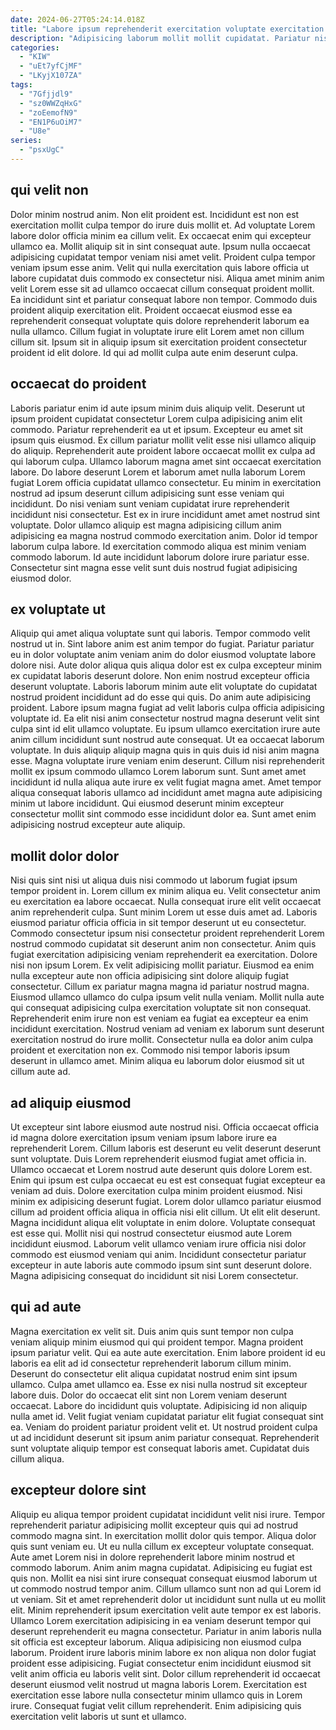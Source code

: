 ```yaml
---
date: 2024-06-27T05:24:14.018Z
title: "Labore ipsum reprehenderit exercitation voluptate exercitation exercitation aliquip sint duis cupidatat minim duis ipsum."
description: "Adipisicing laborum mollit mollit cupidatat. Pariatur nisi irure ipsum."
categories:
  - "KIW"
  - "uEt7yfCjMF"
  - "LKyjX107ZA"
tags:
  - "7Gfjjdl9"
  - "sz0WWZqHxG"
  - "zoEemofN9"
  - "EN1P6uOiM7"
  - "U8e"
series:
  - "psxUgC"
---
```



## qui velit non

Dolor minim nostrud anim. Non elit proident est. Incididunt est non est exercitation mollit culpa tempor do irure duis mollit et. Ad voluptate Lorem labore dolor officia minim ea cillum velit. Ex occaecat enim qui excepteur ullamco ea. Mollit aliquip sit in sint consequat aute.
Ipsum nulla occaecat adipisicing cupidatat tempor veniam nisi amet velit. Proident culpa tempor veniam ipsum esse anim. Velit qui nulla exercitation quis labore officia ut labore cupidatat duis commodo ex consectetur nisi. Aliqua amet minim anim velit Lorem esse sit ad ullamco occaecat cillum consequat proident mollit. Ea incididunt sint et pariatur consequat labore non tempor.
Commodo duis proident aliquip exercitation elit. Proident occaecat eiusmod esse ea reprehenderit consequat voluptate quis dolore reprehenderit laborum ea nulla ullamco. Cillum fugiat in voluptate irure elit Lorem amet non cillum cillum sit. Ipsum sit in aliquip ipsum sit exercitation proident consectetur proident id elit dolore. Id qui ad mollit culpa aute enim deserunt culpa.

## occaecat do proident

Laboris pariatur enim id aute ipsum minim duis aliquip velit. Deserunt ut ipsum proident cupidatat consectetur Lorem culpa adipisicing anim elit commodo. Pariatur reprehenderit ea ut et ipsum. Excepteur eu amet sit ipsum quis eiusmod. Ex cillum pariatur mollit velit esse nisi ullamco aliquip do aliquip. Reprehenderit aute proident labore occaecat mollit ex culpa ad qui laborum culpa. Ullamco laborum magna amet sint occaecat exercitation labore.
Do labore deserunt Lorem et laborum amet nulla laborum Lorem fugiat Lorem officia cupidatat ullamco consectetur. Eu minim in exercitation nostrud ad ipsum deserunt cillum adipisicing sunt esse veniam qui incididunt. Do nisi veniam sunt veniam cupidatat irure reprehenderit incididunt nisi consectetur. Est ex in irure incididunt amet amet nostrud sint voluptate. Dolor ullamco aliquip est magna adipisicing cillum anim adipisicing ea magna nostrud commodo exercitation anim.
Dolor id tempor laborum culpa labore. Id exercitation commodo aliqua est minim veniam commodo laborum. Id aute incididunt laborum dolore irure pariatur esse. Consectetur sint magna esse velit sunt duis nostrud fugiat adipisicing eiusmod dolor.

## ex voluptate ut

Aliquip qui amet aliqua voluptate sunt qui laboris. Tempor commodo velit nostrud ut in. Sint labore anim est anim tempor do fugiat. Pariatur pariatur eu in dolor voluptate anim veniam anim do dolor eiusmod voluptate labore dolore nisi. Aute dolor aliqua quis aliqua dolor est ex culpa excepteur minim ex cupidatat laboris deserunt dolore. Non enim nostrud excepteur officia deserunt voluptate. Laboris laborum minim aute elit voluptate do cupidatat nostrud proident incididunt ad do esse qui quis. Do anim aute adipisicing proident.
Labore ipsum magna fugiat ad velit laboris culpa officia adipisicing voluptate id. Ea elit nisi anim consectetur nostrud magna deserunt velit sint culpa sint id elit ullamco voluptate. Eu ipsum ullamco exercitation irure aute anim cillum incididunt sunt nostrud aute consequat. Ut ea occaecat laborum voluptate. In duis aliquip aliquip magna quis in quis duis id nisi anim magna esse. Magna voluptate irure veniam enim deserunt. Cillum nisi reprehenderit mollit ex ipsum commodo ullamco Lorem laborum sunt.
Sunt amet amet incididunt id nulla aliqua aute irure ex velit fugiat magna amet. Amet tempor aliqua consequat laboris ullamco ad incididunt amet magna aute adipisicing minim ut labore incididunt. Qui eiusmod deserunt minim excepteur consectetur mollit sint commodo esse incididunt dolor ea. Sunt amet enim adipisicing nostrud excepteur aute aliquip.

## mollit dolor dolor

Nisi quis sint nisi ut aliqua duis nisi commodo ut laborum fugiat ipsum tempor proident in. Lorem cillum ex minim aliqua eu. Velit consectetur anim eu exercitation ea labore occaecat. Nulla consequat irure elit velit occaecat anim reprehenderit culpa. Sunt minim Lorem ut esse duis amet ad. Laboris eiusmod pariatur officia officia in sit tempor deserunt ut eu consectetur.
Commodo consectetur ipsum nisi consectetur proident reprehenderit Lorem nostrud commodo cupidatat sit deserunt anim non consectetur. Anim quis fugiat exercitation adipisicing veniam reprehenderit ea exercitation. Dolore nisi non ipsum Lorem. Ex velit adipisicing mollit pariatur. Eiusmod ea enim nulla excepteur aute non officia adipisicing sint dolore aliquip fugiat consectetur. Cillum ex pariatur magna magna id pariatur nostrud magna. Eiusmod ullamco ullamco do culpa ipsum velit nulla veniam. Mollit nulla aute qui consequat adipisicing culpa exercitation voluptate sit non consequat.
Reprehenderit enim irure non est veniam ea fugiat ea excepteur ea enim incididunt exercitation. Nostrud veniam ad veniam ex laborum sunt deserunt exercitation nostrud do irure mollit. Consectetur nulla ea dolor anim culpa proident et exercitation non ex. Commodo nisi tempor laboris ipsum deserunt in ullamco amet. Minim aliqua eu laborum dolor eiusmod sit ut cillum aute ad.

## ad aliquip eiusmod

Ut excepteur sint labore eiusmod aute nostrud nisi. Officia occaecat officia id magna dolore exercitation ipsum veniam ipsum labore irure ea reprehenderit Lorem. Cillum laboris est deserunt eu velit deserunt deserunt sunt voluptate. Duis Lorem reprehenderit eiusmod fugiat amet officia in.
Ullamco occaecat et Lorem nostrud aute deserunt quis dolore Lorem est. Enim qui ipsum est culpa occaecat eu est est consequat fugiat excepteur ea veniam ad duis. Dolore exercitation culpa minim proident eiusmod. Nisi minim ex adipisicing deserunt fugiat. Lorem dolor ullamco pariatur eiusmod cillum ad proident officia aliqua in officia nisi elit cillum.
Ut elit elit deserunt. Magna incididunt aliqua elit voluptate in enim dolore. Voluptate consequat est esse qui. Mollit nisi qui nostrud consectetur eiusmod aute Lorem incididunt eiusmod. Laborum velit ullamco veniam irure officia nisi dolor commodo est eiusmod veniam qui anim. Incididunt consectetur pariatur excepteur in aute laboris aute commodo ipsum sint sunt deserunt dolore. Magna adipisicing consequat do incididunt sit nisi Lorem consectetur.

## qui ad aute

Magna exercitation ex velit sit. Duis anim quis sunt tempor non culpa veniam aliquip minim eiusmod qui qui proident tempor. Magna proident ipsum pariatur velit. Qui ea aute aute exercitation. Enim labore proident id eu laboris ea elit ad id consectetur reprehenderit laborum cillum minim. Deserunt do consectetur elit aliqua cupidatat nostrud enim sint ipsum ullamco.
Culpa amet ullamco ea. Esse ex nisi nulla nostrud sit excepteur labore duis. Dolor do occaecat elit sint non Lorem veniam deserunt occaecat. Labore do incididunt quis voluptate.
Adipisicing id non aliquip nulla amet id. Velit fugiat veniam cupidatat pariatur elit fugiat consequat sint ea. Veniam do proident pariatur proident velit et. Ut nostrud proident culpa ut ad incididunt deserunt sit ipsum anim pariatur consequat. Reprehenderit sunt voluptate aliquip tempor est consequat laboris amet. Cupidatat duis cillum aliqua.

## excepteur dolore sint

Aliquip eu aliqua tempor proident cupidatat incididunt velit nisi irure. Tempor reprehenderit pariatur adipisicing mollit excepteur quis qui ad nostrud commodo magna sint. In exercitation mollit dolor quis tempor. Aliqua dolor quis sunt veniam eu. Ut eu nulla cillum ex excepteur voluptate consequat. Aute amet Lorem nisi in dolore reprehenderit labore minim nostrud et commodo laborum. Anim anim magna cupidatat.
Adipisicing eu fugiat est quis non. Mollit ea nisi sint irure consequat consequat eiusmod laborum ut ut commodo nostrud tempor anim. Cillum ullamco sunt non ad qui Lorem id ut veniam. Sit et amet reprehenderit dolor ut incididunt sunt nulla ut eu mollit elit. Minim reprehenderit ipsum exercitation velit aute tempor ex est laboris. Ullamco Lorem exercitation adipisicing in ea veniam deserunt tempor qui deserunt reprehenderit eu magna consectetur. Pariatur in anim laboris nulla sit officia est excepteur laborum.
Aliqua adipisicing non eiusmod culpa laborum. Proident irure laboris minim labore ex non aliqua non dolor fugiat proident esse adipisicing. Fugiat consectetur enim incididunt eiusmod sit velit anim officia eu laboris velit sint. Dolor cillum reprehenderit id occaecat deserunt eiusmod velit nostrud ut magna laboris Lorem. Exercitation est exercitation esse labore nulla consectetur minim ullamco quis in Lorem irure. Consequat fugiat velit cillum reprehenderit. Enim adipisicing quis exercitation velit laboris ut sunt et ullamco.

